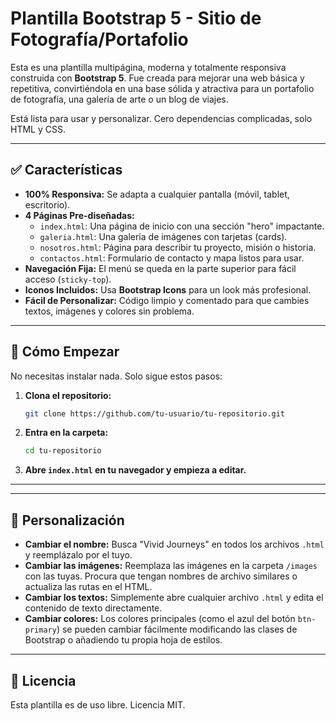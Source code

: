 # Plantilla Bootstrap 5 - Sitio de Fotografía/Portafolio

Esta es una plantilla multipágina, moderna y totalmente responsiva construida con **Bootstrap 5**. Fue creada para mejorar una web básica y repetitiva, convirtiéndola en una base sólida y atractiva para un portafolio de fotografía, una galería de arte o un blog de viajes.

Está lista para usar y personalizar. Cero dependencias complicadas, solo HTML y CSS.

---

## ✅ Características

*   **100% Responsiva:** Se adapta a cualquier pantalla (móvil, tablet, escritorio).
*   **4 Páginas Pre-diseñadas:**
    *   `index.html`: Una página de inicio con una sección "hero" impactante.
    *   `galeria.html`: Una galería de imágenes con tarjetas (cards).
    *   `nosotros.html`: Página para describir tu proyecto, misión o historia.
    *   `contactos.html`: Formulario de contacto y mapa listos para usar.
*   **Navegación Fija:** El menú se queda en la parte superior para fácil acceso (`sticky-top`).
*   **Iconos Incluidos:** Usa **Bootstrap Icons** para un look más profesional.
*   **Fácil de Personalizar:** Código limpio y comentado para que cambies textos, imágenes y colores sin problema.

---

## 🚀 Cómo Empezar

No necesitas instalar nada. Solo sigue estos pasos:

1.  **Clona el repositorio:**
    ```bash
    git clone https://github.com/tu-usuario/tu-repositorio.git
    ```

2.  **Entra en la carpeta:**
    ```bash
    cd tu-repositorio
    ```

3.  **Abre `index.html` en tu navegador y empieza a editar.**

---

---

## 🎨 Personalización

*   **Cambiar el nombre:** Busca "Vivid Journeys" en todos los archivos `.html` y reemplázalo por el tuyo.
*   **Cambiar las imágenes:** Reemplaza las imágenes en la carpeta `/images` con las tuyas. Procura que tengan nombres de archivo similares o actualiza las rutas en el HTML.
*   **Cambiar los textos:** Simplemente abre cualquier archivo `.html` y edita el contenido de texto directamente.
*   **Cambiar colores:** Los colores principales (como el azul del botón `btn-primary`) se pueden cambiar fácilmente modificando las clases de Bootstrap o añadiendo tu propia hoja de estilos.

---

## 📄 Licencia

Esta plantilla es de uso libre. Licencia MIT.

